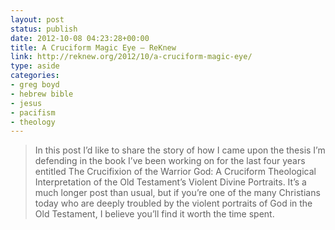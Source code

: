 ```yaml
---
layout: post
status: publish
date: 2012-10-08 04:23:28+00:00
title: A Cruciform Magic Eye – ReKnew
link: http://reknew.org/2012/10/a-cruciform-magic-eye/
type: aside
categories:
- greg boyd
- hebrew bible
- jesus
- pacifism
- theology
---
```


> In this post I’d like to share the story of how I came upon the thesis I’m defending in the book I’ve been working on for the last four years entitled The Crucifixion of the Warrior God: A Cruciform Theological Interpretation of the Old Testament’s Violent Divine Portraits. It’s a much longer post than usual, but if you’re one of the many Christians today who are deeply troubled by the violent portraits of God in the Old Testament, I believe you’ll find it worth the time spent.
